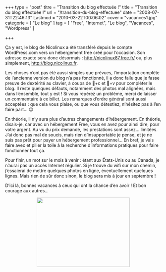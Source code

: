 +++
type = "post"
titre = "Transition du blog effectuée !"
title = "Transition du blog effectuée !"
url = "/transition-du-blog-effectuee"
date = "2008-07-31T22:46:13"
Lastmod = "2010-03-22T00:06:02"
cover = "vacances1.jpg"
categorie = [ "Le blog" ]
tag = [ "Free", "Internet", "Le blog", "Vacances", "Wordpress" ]

+++

<p>Ça y est, le blog de Nicolinux a été transféré depuis le compte WordPress.com vers un hébergement free créé pour l&rsquo;occasion. Son adresse exacte sera donc désormais : <a href="http://nicolinux87.free.fr/">http://nicolinux87.free.fr/</a> ou, plus simplement, <a href="http://voiretmanger.fr">http://blog.nicolinux.fr</a>.</p>
<p>Les choses n&rsquo;ont pas été aussi simples que prévues, l&rsquo;importation complète de l&rsquo;ancienne version du blog n&rsquo;a pas fonctionné, il a donc fallu que je fasse preuve de dextérité au clavier, à coups de +c et +v pour compléter le blog. Il reste quelques défauts, notamment des photos mal alignées, mais dans l&rsquo;ensemble, tout y est ! Si vous repérez un problème, merci de laisser un commentaire à ce billet. Les remarques d&rsquo;ordre général sont aussi acceptées : que cela vous plaise, ou que vous détestiez, n&rsquo;hésitez pas à l&rsquo;en faire part&#8230; 😉</p>
<p>En théorie, il n&rsquo;y aura plus d&rsquo;autres changements d&rsquo;hébergement. En théorie, disais-je, car avec un hébergement Free, vous en avez pour ainsi dire, pour votre argent. Au vu du prix demandé, les prestations sont assez&#8230; limitées. J&rsquo;ai donc pas mal de soucis, mais rien d&rsquo;insupportable je pense, et je ne suis pas prêt pour payer un hébergement professionnel&#8230; En bref, je vais faire avec et piller la toile à la recherche d&rsquo;informations pratiques pour faire fonctionner tout ça.</p>
<p>
<p>Pour finir, un mot sur le mois à venir : étant aux États-Unis ou au Canada, je n&rsquo;aurai pas un accès Internet régulier. Si je trouve du wifi sur mon chemin, j&rsquo;essaierai de mettre quelques photos en ligne, éventuellement quelques lignes. Mais rien de sûr donc sinon, le blog sera mis à jour en septembre !</p>
<p>D&rsquo;ici là, bonnes vacances à ceux qui ont la chance d&rsquo;en avoir ! Et bon courage aux autres&#8230;</p>
<p style="text-align: center;"><a href="http://nicolasfurno.com/blog/wp-content/2008/09/p1010123_bonnes_vacances_dans_le_sable_j_1.jpg"><img class="alignnone size-medium wp-image-333" title="p1010123_bonnes_vacances_dans_le_sable_j_1" src="p1010123_bonnes_vacances_dans_le_sable_j_1-300x224.jpg" alt="" width="300" height="224" /></a></p>

